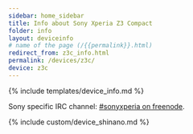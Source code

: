 ```yaml
---
sidebar: home_sidebar
title: Info about Sony Xperia Z3 Compact
folder: info
layout: deviceinfo
# name of the page (/{{permalink}}.html)
redirect_from: z3c_info.html
permalink: /devices/z3c/
device: z3c
---
```

{% include templates/device_info.md %}
<p>Sony specific IRC channel: <a href="https://webchat.freenode.net/?channels=freexperia">#sonyxperia on freenode</a>.</p>

{% include custom/device_shinano.md %}
